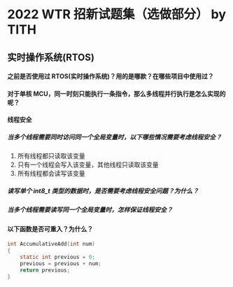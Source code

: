 # 2022 WTR 招新试题集（选做部分） by TITH

## 实时操作系统(RTOS)

#### 之前是否使用过 RTOS(实时操作系统)？用的是哪款？在哪些项目中使用过？

#### 对于单核 MCU，同一时刻只能执行一条指令，那么多线程并行执行是怎么实现的呢？

#### 线程安全

##### 当多个线程需要同时访问同一个全局变量时，以下哪些情况需要考虑线程安全？

1. 所有线程都只读取该变量
2. 只有一个线程会写入该变量，其他线程只读取该变量
3. 所有线程都会读写该变量

##### 读写单个 int8_t 类型的数据时，是否需要考虑线程安全问题？为什么？

##### 当多个线程需要读写同一个全局变量时，怎样保证线程安全？

#### 以下函数是否可重入？为什么？

```c
int AccumulativeAdd(int num)
{
	static int previous = 0;
	previous = previous + num;
	return previous;
}

```
